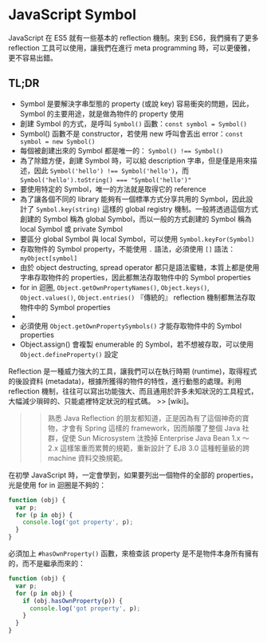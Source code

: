 # JavaScript Symbol

JavaScript 在 ES5 就有一些基本的 reflection 機制。來到 ES6，我們擁有了更多 reflection 工具可以使用，讓我們在進行 meta programming 時，可以更優雅，更不容易出錯。

<!-- more -->

## TL;DR

* Symbol 是要解決字串型態的 property (或說 key) 容易衝突的問題，因此，Symbol 的主要用途，就是做為物件的 property 使用
* 創建 Symbol 的方式，是呼叫 `Symbol()` 函數：`const symbol = Symbol()`
* Symbol() 函數不是 constructor，若使用 new 呼叫會丟出 error：`const symbol = new Symbol()`
* 每個被創建出來的 Symbol 都是唯一的： `Symbol() !== Symbol()`
* 為了除錯方便，創建 Symbol 時，可以給 description 字串，但是僅是用來描述，因此 `Symbol('hello') !== Symbol('hello')`，而 `Symbol('hello').toString() === "Symbol('hello')"`
* 要使用特定的 Symbol，唯一的方法就是取得它的 reference
* 為了讓各個不同的 library 能夠有一個標準方式分享共用的 Symbol，因此設計了 `Symbol.key(string)` 這樣的 global registry 機制。一般將透過這個方式創建的 Symbol 稱為 global Symbol，而以一般的方式創建的 Symbol 稱為 local Symbol 或 private Symbol
* 要區分 global Symbol 與 local Symbol，可以使用 `Symbol.keyFor(Symbol)`
* 存取物件的 Symbol property，不能使用 `.` 語法，必須使用 `[]` 語法：`myObject[symbol]`
* 由於 object destructing, spread operator 都只是語法蜜糖，本質上都是使用字串存取物件的 properties，因此都無法存取物件中的 Symbol properties
* for in 迴圈, `Object.getOwnPropertyNames()`, `Object.keys()`, `Object.values()`, `Object.entries()` 『傳統的』 reflection 機制都無法存取物件中的 Symbol properties
*
* 必須使用 `Object.getOwnPropertySymbols()` 才能存取物件中的 Symbol properties
* Object.assign() 會複製 enumerable 的 Symbol，若不想被存取，可以使用 `Object.defineProperty()` 設定



Reflection 是一種威力強大的工具，讓我們可以在執行時期 (runtime)，取得程式的後設資料 (metadata)，根據所獲得的物件的特性，進行動態的處理。利用 reflection 機制，往往可以寫出功能強大、而且通用於許多未知狀況的工具程式，大幅減少瑣碎的、只能處裡特定狀況的程式碼。 >> [wiki]。

>> 熟悉 Java Reflection 的朋友都知道，正是因為有了這個神奇的寶物，才會有 Spring 這樣的 framework，因而顛覆了整個 Java 社群，促使 Sun Microsystem 汰換掉 Enterprise Java Bean 1.x ～ 2.x 這樣笨重而累贅的規範，重新設計了 EJB 3.0 這種輕量級的跨 machine 資料交換規範。

在初學 JavaScript 時，一定會學到，如果要列出一個物件的全部的 properties，光是使用 for in 迴圈是不夠的：

```js
function (obj) {
  var p;
  for (p in obj) {
    console.log('got property', p);
  }
}
```

必須加上 `#hasOwnProperty()` 函數，來檢查該 property 是不是物件本身所有擁有的，而不是繼承而來的：

```js
function (obj) {
  var p;
  for (p in obj) {
    if (obj.hasOwnProperty(p)) {
      console.log('got property', p);
    }
  }
}
```

